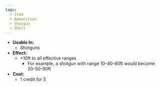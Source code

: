 ```yaml
---
tags:
  - Item
  - Ammunition
  - Shotgun
  - Shell
---
```

- **Usable In:**
	- Shotguns
- **Effect:**
	- +10ft to all effective ranges
		- For example, a shotgun with range 10-40-80ft would become 20-50-90ft
- **Cost:**
	- 1 credit for 5